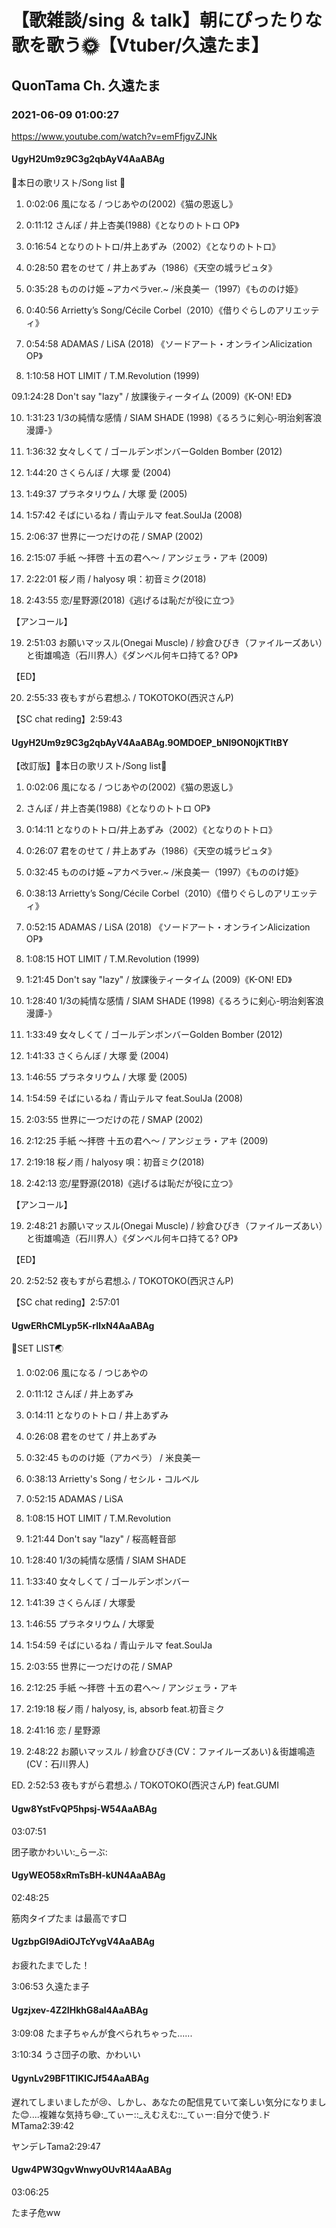 # 【歌雑談/sing ＆ talk】朝にぴったりな歌を歌う🌞【Vtuber/久遠たま】

## QuonTama Ch. 久遠たま

### 2021-06-09 01:00:27

https://www.youtube.com/watch?v=emFfjgvZJNk

#### UgyH2Um9z9C3g2qbAyV4AaABAg

🌸本日の歌リスト/Song list 🌸

01. 0:02:06 風になる / つじあやの(2002)《猫の恩返し》

02. 0:11:12 さんぽ / 井上杏美(1988)《となりのトトロ OP》

03. 0:16:54 となりのトトロ/井上あずみ（2002）《となりのトトロ》

04. 0:28:50 君をのせて / 井上あずみ（1986）《天空の城ラピュタ》 

05. 0:35:28 もののけ姫 ~アカペラver.~ /米良美一（1997）《もののけ姫》

06. 0:40:56 Arrietty’s Song/Cécile Corbel（2010）《借りぐらしのアリエッティ》

07. 0:54:58 ADAMAS / LiSA (2018) 《ソードアート・オンラインAlicization OP》

08. 1:10:58 HOT LIMIT / T.M.Revolution (1999)

09.1:24:28 Don't say "lazy" / 放課後ティータイム (2009)《K-ON! ED》

10. 1:31:23 1/3の純情な感情 / SIAM SHADE (1998)《るろうに剣心-明治剣客浪漫譚-》

11. 1:36:32 女々しくて / ゴールデンボンバーGolden Bomber (2012)

12. 1:44:20 さくらんぼ / 大塚 愛 (2004)

13. 1:49:37 プラネタリウム / 大塚 愛 (2005)

14. 1:57:42 そばにいるね / 青山テルマ feat.SoulJa (2008)

15. 2:06:37 世界に一つだけの花 / SMAP (2002)

16. 2:15:07 手紙 ～拝啓 十五の君へ～ / アンジェラ・アキ (2009)

17. 2:22:01 桜ノ雨 / halyosy 唄：初音ミク(2018)

18. 2:43:55 恋/星野源(2018)《逃げるは恥だが役に立つ》

【アンコール】

19. 2:51:03 お願いマッスル(Onegai Muscle) / 紗倉ひびき（ファイルーズあい）と街雄鳴造（石川界人）《ダンベル何キロ持てる? OP》

【ED】

20. 2:55:33 夜もすがら君想ふ / TOKOTOKO(西沢さんP)

【SC chat reding】2:59:43



#### UgyH2Um9z9C3g2qbAyV4AaABAg.9OMDOEP_bNl9ON0jKTItBY

【改訂版】🌸本日の歌リスト/Song list🌸

01. 0:02:06 風になる / つじあやの(2002)《猫の恩返し》

02. さんぽ / 井上杏美(1988)《となりのトトロ OP》

03. 0:14:11 となりのトトロ/井上あずみ（2002）《となりのトトロ》

04. 0:26:07 君をのせて / 井上あずみ（1986）《天空の城ラピュタ》 

05. 0:32:45 もののけ姫 ~アカペラver.~ /米良美一（1997）《もののけ姫》

06. 0:38:13 Arrietty’s Song/Cécile Corbel（2010）《借りぐらしのアリエッティ》

07. 0:52:15 ADAMAS / LiSA (2018) 《ソードアート・オンラインAlicization OP》

08. 1:08:15 HOT LIMIT / T.M.Revolution (1999)

09. 1:21:45 Don't say "lazy" / 放課後ティータイム (2009)《K-ON! ED》

10. 1:28:40 1/3の純情な感情 / SIAM SHADE (1998)《るろうに剣心-明治剣客浪漫譚-》

11. 1:33:49 女々しくて / ゴールデンボンバーGolden Bomber (2012)

12. 1:41:33 さくらんぼ / 大塚 愛 (2004)

13. 1:46:55 プラネタリウム / 大塚 愛 (2005)

14. 1:54:59 そばにいるね / 青山テルマ feat.SoulJa (2008)

15. 2:03:55 世界に一つだけの花 / SMAP (2002)

16. 2:12:25 手紙 ～拝啓 十五の君へ～ / アンジェラ・アキ (2009)

17. 2:19:18 桜ノ雨 / halyosy 唄：初音ミク(2018)

18. 2:42:13 恋/星野源(2018)《逃げるは恥だが役に立つ》

【アンコール】

19. 2:48:21 お願いマッスル(Onegai Muscle) / 紗倉ひびき（ファイルーズあい）と街雄鳴造（石川界人）《ダンベル何キロ持てる? OP》

【ED】

20. 2:52:52 夜もすがら君想ふ / TOKOTOKO(西沢さんP)

【SC chat reding】2:57:01



#### UgwERhCMLyp5K-rIlxN4AaABAg

🥚SET LIST🌏



01. 0:02:06 風になる / つじあやの

02. 0:11:12 さんぽ / 井上あずみ

03. 0:14:11 となりのトトロ  / 井上あずみ

04. 0:26:08 君をのせて / 井上あずみ

05. 0:32:45 もののけ姫（アカペラ） / 米良美一

06. 0:38:13 Arrietty's Song / セシル・コルベル

07. 0:52:15 ADAMAS / LiSA

08. 1:08:15 HOT LIMIT / T.M.Revolution

09. 1:21:44 Don't say "lazy" / 桜高軽音部

10. 1:28:40 1/3の純情な感情 / SIAM SHADE

11. 1:33:40 女々しくて / ゴールデンボンバー

12. 1:41:39 さくらんぼ / 大塚愛

13. 1:46:55 プラネタリウム / 大塚愛

14. 1:54:59 そばにいるね / 青山テルマ feat.SoulJa

15. 2:03:55 世界に一つだけの花 / SMAP

16. 2:12:25 手紙 ～拝啓 十五の君へ～ / アンジェラ・アキ

17. 2:19:18 桜ノ雨 / halyosy, is, absorb feat.初音ミク

18. 2:41:16 恋 / 星野源

19. 2:48:22 お願いマッスル / 紗倉ひびき(CV：ファイルーズあい)＆街雄鳴造(CV：石川界人)

ED. 2:52:53 夜もすがら君想ふ / TOKOTOKO(西沢さんP) feat.GUMI



#### Ugw8YstFvQP5hpsj-W54AaABAg

03:07:51 

团子歌かわいい:_らーぶ:



#### UgyWEO58xRmTsBH-kUN4AaABAg

02:48:25

筋肉タイプたま は最高です□



#### UgzbpGI9AdiOJTcYvgV4AaABAg

お疲れたまでした！

3:06:53 久遠たま子



#### Ugzjxev-4Z2IHkhG8al4AaABAg

3:09:08 たま子ちゃんが食べられちゃった......

3:10:34 うさ団子の歌、かわいい



#### UgynLv29BF1TIKlCJf54AaABAg

遅れてしまいましたが😢、しかし、あなたの配信見ていて楽しい気分になりました😊....複雑な気持ち😅:_てぃー::_えむえむ::_てぃー:自分で使う.ドMTama2:39:42

ヤンデレTama2:29:47



#### Ugw4PW3QgvWnwyOUvR14AaABAg

03:06:25

たま子危ww

